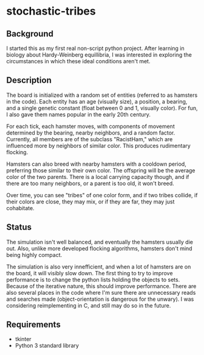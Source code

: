 # stochastic-tribes

## Background

I started this as my first real non-script python project.  After learning in biology about Hardy-Weinberg equillibria, I was interested in exploring the circumstances in which these ideal conditions aren't met.

## Description

The board is initialized with a random set of entities (referred to as hamsters in the code).  Each entity has an age (visually size), a position, a bearing, and a single genetic constant (float between 0 and 1, visually color).  For fun, I also gave them names popular in the early 20th century.

For each tick, each hamster moves, with components of movement determined by the bearing, nearby neighbors, and a random factor.  Currently, all members are of the subclass "RacistHam," which are influenced more by neighbors of similar color.  This produces rudimentary flocking.

Hamsters can also breed with nearby hamsters with a cooldown period, preferring those similar to their own color.  The offspring will be the average color of the two parents.  There is a local carrying capacity though, and if there are too many neighbors, or a parent is too old, it won't breed.

Over time, you can see "tribes" of one color form, and if two tribes collide, if their colors are close, they may mix, or if they are far, they may just cohabitate.

## Status

The simulation isn't well balanced, and eventually the hamsters usually die out.  Also, unlike more developed flocking algorithms, hamsters don't mind being highly compact.

The simulation is also very innefficient, and when a lot of hamsters are on the board, it will visibly slow down.  The first thing to try to improve performance is to change the python lists holding the objects to sets.  Because of the iterative nature, this should improve performance.  There are also several places in the code where I'm sure there are unnecessary reads and searches made (object-orientation is dangerous for the unwary).  I was considering reimplementing in C, and still may do so in the future.

## Requirements

- tkinter
- Python 3 standard library
